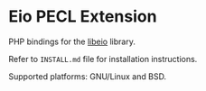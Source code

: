 # Eio PECL Extension

PHP bindings for the [libeio](http://software.schmorp.de/pkg/libeio.html) library.

Refer to `INSTALL.md` file for installation instructions.

Supported platforms: GNU/Linux and BSD.
